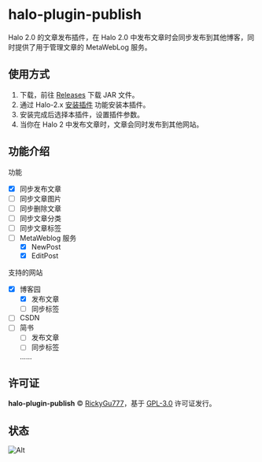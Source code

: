 # halo-plugin-publish

Halo 2.0 的文章发布插件，在 Halo 2.0 中发布文章时会同步发布到其他博客，同时提供了用于管理文章的 MetaWebLog 服务。

## 使用方式

1. 下载，前往 [Releases](https://github.com/RickyGu777/halo-plugin-publish/releases) 下载 JAR 文件。
2. 通过 Halo-2.x [安装插件](https://docs.halo.run/user-guide/plugins#%E5%AE%89%E8%A3%85%E6%8F%92%E4%BB%B6) 功能安装本插件。
3. 安装完成后选择本插件，设置插件参数。
4. 当你在 Halo 2 中发布文章时，文章会同时发布到其他网站。

## 功能介绍
功能
- [x] 同步发布文章
- [ ] 同步文章图片
- [ ] 同步删除文章
- [ ] 同步文章分类
- [ ] 同步文章标签
- [ ] MetaWeblog 服务
  - [x] NewPost
  - [x] EditPost

支持的网站
- [x] 博客园
  - [x] 发布文章
  - [ ] 同步标签
- [ ] CSDN
- [ ] 简书
  - [ ] 发布文章
  - [ ] 同步标签

  ......

## 许可证
**halo-plugin-publish** © [RickyGu777](https://github.com/RickyGu777)，基于 [GPL-3.0](./LICENSE) 许可证发行。<br>

## 状态
![Alt](https://repobeats.axiom.co/api/embed/12767d4489d79481be406017ed2d715073a8a938.svg "Repobeats analytics image")